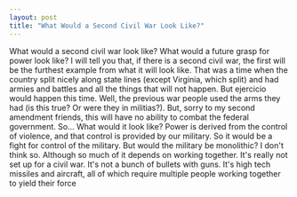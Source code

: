 ```yaml
---
layout: post
title: "What Would a Second Civil War Look Like?"
---
```


What would a second civil war look like? What would a future grasp for power look like? I will tell you that, if there is a second civil war, the first will be the furthest example from what it will look like. That was a time when the country split nicely along state lines (except Virginia, which split) and had armies and battles and all the things that will not happen. But ejercicio would happen this time. Well, the previous war people used the arms they had (is this true? Or were they in militias?). But, sorry to my second amendment friends, this will have no ability to combat the federal government. So… What would it look like? Power is derived from the control of violence, and that control is provided by our military. So it would be a fight for control of the military. But would the military be monolithic? I don't think so. Although so much of it depends on working together. It's really not set up for a civil war. It's not a bunch of bullets with guns. It's high tech missiles and aircraft, all of which require multiple people working together to yield their force